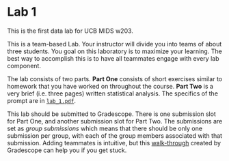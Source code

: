 # Lab 1 

This is the first data lab for UCB MIDS w203. 

This is a team-based Lab.  Your instructor will divide you into teams of about three students. You goal on this laboratory is to maximize your learning. The best way to accomplish this is to have all teammates engage with every lab component. 

The lab consists of two parts. **Part One** consists of short exercises similar to homework that you have worked on throughout the course. **Part Two** is a very brief (i.e. three pages) written statistical analysis. The specifics of the prompt are in [`lab_1.pdf`](./lab_1.pdf). 

This lab should be submitted to Gradescope. There is one submission slot for Part One, and another submission slot for Part Two. The submissions are set as *group submissions* which means that there should be only one submission per group, with each of the group members associated with that submission. Adding teammates is intuitive, but this [walk-through](https://help.gradescope.com/article/m5qz2xsnjy-student-add-group-members) created by Gradescope can help you if you get stuck.